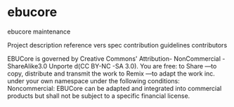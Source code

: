 # ebucore
ebucore maintenance

Project description
reference vers spec
contribution guidelines
contributors

EBUCore is governed by Creative Commons' Attribution-
NonCommercial
-ShareAlike3.0 Unporte
d(CC 
BY-NC
-SA 3.0).
You are free: 
to Share
—to copy, distribute and transmit the work 
to Remix
—to adapt the work inc. 
under your own namespace under the following conditions:
Noncommercial: EBUCore can be adapted and integrated into commercial products but shall not be 
subject to a specific financial license.
